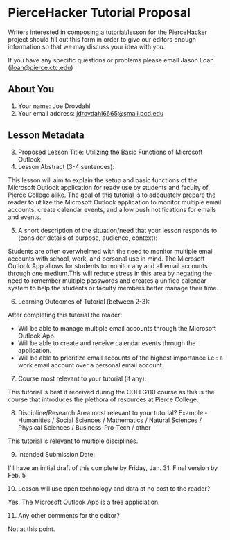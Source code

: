 # PierceHacker Tutorial Proposal

Writers interested in composing a tutorial/lesson for the PierceHacker project should fill out this form in order to give our editors enough information so that we may discuss your idea with you.

If you have any specific questions or problems please email Jason Loan (jloan@pierce.ctc.edu)

## About You
1. Your name: Joe Drovdahl
2. Your email address: jdrovdahl6665@smail.pcd.edu

## Lesson Metadata

3. Proposed Lesson Title: Utilizing the Basic Functions of Microsoft Outlook
4. Lesson Abstract (3-4 sentences):

This lesson will aim to explain the setup and basic functions of the Microsoft Outlook application for ready use by students and faculty of Pierce College alike. The goal of this tutorial is to adequately prepare the reader to utilize the Microsoft Outlook application to monitor multiple email accounts, create calendar events, and allow push notifications for emails and events.

5. A short description of the situation/need that your lesson responds to (consider details of purpose, audience, context):

Students are often overwhelmed with the need to monitor multiple email accounts with school, work, and personal use in mind. The Microsoft Outlook App allows for students to monitor any and all email accounts through one medium.This will reduce stress in this area by negating the need to remember multiple passwords and creates a unified calendar system to help the students or faculty members better manage their time.

6. Learning Outcomes of Tutorial (between 2-3):

After completing this tutorial the reader:

* Will be able to manage multiple email accounts through the Microsoft Outlook App.
* Will be able to create and receive calendar events through the application.
* Will be able to prioritize email accounts of the highest importance i.e.: a work email account over a personal email account.

7. Course most relevant to your tutorial (if any): 

This tutorial is best if received during the COLLG110 course as this is the course that introduces the plethora of resources at Pierce College.

8. Discipline/Research Area most relevant to your tutorial? Example - Humanities / Social Sciences / Mathematics / Natural Sciences / Physical Sciences / Business-Pro-Tech / other

This tutorial is relevant to multiple disciplines.

9. Intended Submission Date:

I'll have an initial draft of this complete by Friday, Jan. 31. Final version by Feb. 5

10. Lesson will use open technology and data at no cost to the reader?

Yes. The Microsoft Outlook App is a free appliclation.

11. Any other comments for the editor?

Not at this point.
